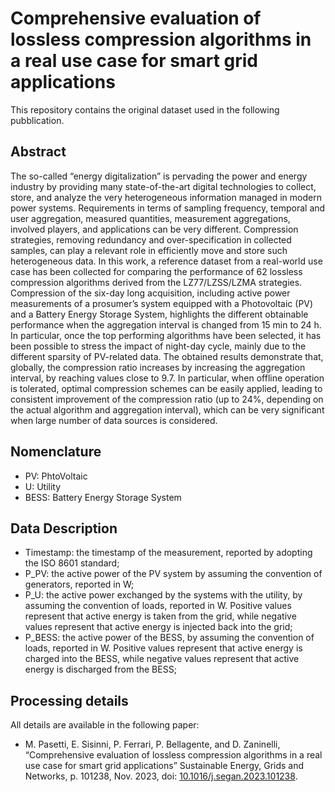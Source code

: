 # Comprehensive evaluation of lossless compression algorithms in a real use case for smart grid applications

This repository contains the original dataset used in the following pubblication. 

## Abstract
The so-called “energy digitalization” is pervading the power and energy industry by providing many state-of-the-art digital technologies to collect, store, and analyze the very heterogeneous information managed in modern power systems. Requirements in terms of sampling frequency, temporal and user aggregation, measured quantities, measurement aggregations, involved players, and applications can be very different. Compression strategies, removing redundancy and over-specification in collected samples, can play a relevant role in efficiently move and store such heterogeneous data. In this work, a reference dataset from a real-world use case has been collected for comparing the performance of 62 lossless compression algorithms derived from the LZ77/LZSS/LZMA strategies. Compression of the six-day long acquisition, including active power measurements of a prosumer’s system equipped with a Photovoltaic (PV) and a Battery Energy Storage System, highlights the different obtainable performance when the aggregation interval is changed from 15 min to 24 h. In particular, once the top performing algorithms have been selected, it has been possible to stress the impact of night-day cycle, mainly due to the different sparsity of PV-related data. The obtained results demonstrate that, globally, the compression ratio increases by increasing the aggregation interval, by reaching values close to 9.7. In particular, when offline operation is tolerated, optimal compression schemes can be easily applied, leading to consistent improvement of the compression ratio (up to 24%, depending on the actual algorithm and aggregation interval), which can be very significant when large number of data sources is considered.

## Nomenclature

- PV: PhtoVoltaic
- U: Utility
- BESS: Battery Energy Storage System

## Data Description

- Timestamp: the timestamp of the measurement, reported by adopting the ISO 8601 standard;
- P_PV: the active power of the PV system by assuming the convention of generators, reported in W;
- P_U: the active power exchanged by the systems with the utility, by assuming the convention of loads, reported in W. Positive values represent that active energy is taken from the grid, while negative values represent that active energy is injected back into the grid;
- P_BESS: the active power of the BESS, by assuming the convention of loads, reported in W. Positive values represent that active energy is charged into the BESS, while negative values represent that active energy is discharged from the BESS;

## Processing details

All details are available in the following paper:

* M. Pasetti, E. Sisinni, P. Ferrari, P. Bellagente, and D. Zaninelli, “Comprehensive evaluation of lossless compression algorithms in a real use case for smart grid applications” Sustainable Energy, Grids and Networks, p. 101238, Nov. 2023, doi: [10.1016/j.segan.2023.101238](https://doi.org/10.1016/j.segan.2023.101238).

